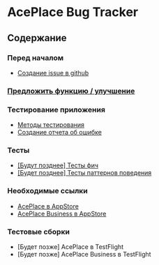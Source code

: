 # AcePlace Bug Tracker

## Содержание

### Перед началом
- [Создание issue в github](https://docs.github.com/en/issues/tracking-your-work-with-issues/creating-an-issue)

### [Предложить функцию / улучшение](https://github.com/Ace-Place/bug-tracker/blob/main/docs/feature_request.md)

### Тестирование приложения
- [Методы тестирования](https://github.com/Ace-Place/bug-tracker/blob/main/docs/methods.md)
- [Создание отчета об ошибке](https://github.com/Ace-Place/bug-tracker/blob/main/docs/bug_report.md)

### Тесты
- [[Будут позднее] Тесты фич](https://github.com/Ace-Place/bug-tracker/blob/main/feature)
- [[Будет позднее] Тесты паттернов поведения](https://github.com/Ace-Place/bug-tracker/blob/main/pattern)

### Необходимые ссылки
- [AcePlace в AppStore](https://apps.apple.com/ru/app/ace-place/id1533655049)
- [AcePlace Business в AppStore](https://apps.apple.com/ru/app/ace-place-business/id1561368869)

### Тестовые сборки
- [Будет позже] AcePlace в TestFlight
- [Будет позже] AcePlace Business в TestFlight